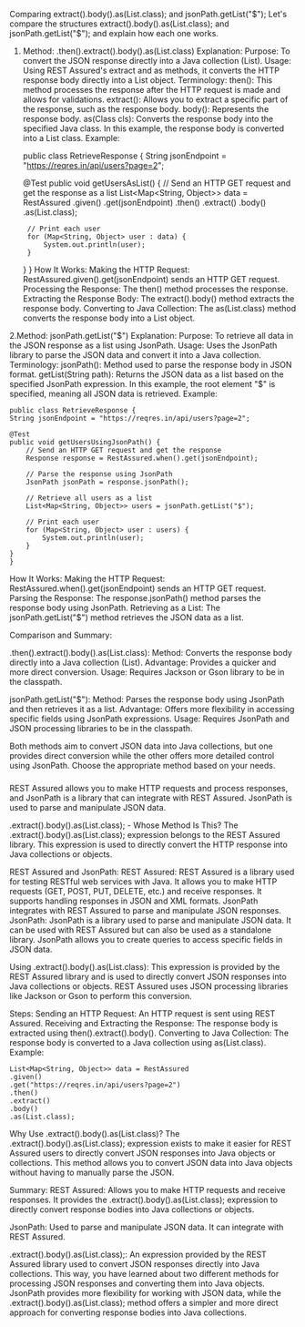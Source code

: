 Comparing extract().body().as(List.class); and jsonPath.getList("$");
Let's compare the structures extract().body().as(List.class); and jsonPath.getList("$"); 
and explain how each one works.

1. Method: .then().extract().body().as(List.class)
   Explanation:
   Purpose: To convert the JSON response directly into a Java collection (List).
   Usage: Using REST Assured's extract and as methods, it converts the HTTP response body directly into a List object.
   Terminology:
   then(): This method processes the response after the HTTP request is made and allows for validations.
   extract(): Allows you to extract a specific part of the response, such as the response body.
   body(): Represents the response body.
   as(Class<T> cls): Converts the response body into the specified Java class. 
    In this example, the response body is converted into a List class.
   Example:

    public class RetrieveResponse {
    String jsonEndpoint = "https://reqres.in/api/users?page=2";

    @Test
    public void getUsersAsList() {
        // Send an HTTP GET request and get the response as a list
        List<Map<String, Object>> data = RestAssured
            .given()
            .get(jsonEndpoint)
            .then()
            .extract()
            .body()
            .as(List.class);

        // Print each user
        for (Map<String, Object> user : data) {
            System.out.println(user);
        }
    }
    }
How It Works:
Making the HTTP Request:        RestAssured.given().get(jsonEndpoint) sends an HTTP GET request.
Processing the Response:        The then() method processes the response.
Extracting the Response Body:   The extract().body() method extracts the response body.
Converting to Java Collection:  The as(List.class) method converts the response body into a List object.

2.Method: jsonPath.getList("$")
   Explanation:
   Purpose: To retrieve all data in the JSON response as a list using JsonPath.
   Usage: Uses the JsonPath library to parse the JSON data and convert it into a Java collection.
   Terminology:
   jsonPath(): Method used to parse the response body in JSON format.
   getList(String path): Returns the JSON data as a list based on the specified JsonPath expression. In this example, the root element "$" is specified, meaning all JSON data is retrieved.
   Example:


    public class RetrieveResponse {
    String jsonEndpoint = "https://reqres.in/api/users?page=2";

    @Test
    public void getUsersUsingJsonPath() {
        // Send an HTTP GET request and get the response
        Response response = RestAssured.when().get(jsonEndpoint);

        // Parse the response using JsonPath
        JsonPath jsonPath = response.jsonPath();

        // Retrieve all users as a list
        List<Map<String, Object>> users = jsonPath.getList("$");

        // Print each user
        for (Map<String, Object> user : users) {
            System.out.println(user);
        }
    }
    }
How It Works:
Making the HTTP Request:    RestAssured.when().get(jsonEndpoint) sends an HTTP GET request.
Parsing the Response:       The response.jsonPath() method parses the response body using JsonPath.
Retrieving as a List:       The jsonPath.getList("$") method retrieves the JSON data as a list.

Comparison and Summary:

.then().extract().body().as(List.class):
Method:     Converts the response body directly into a Java collection (List).
Advantage:  Provides a quicker and more direct conversion.
Usage:      Requires Jackson or Gson library to be in the classpath.

jsonPath.getList("$"):
Method:     Parses the response body using JsonPath and then retrieves it as a list.
Advantage:  Offers more flexibility in accessing specific fields using JsonPath expressions.
Usage:      Requires JsonPath and JSON processing libraries to be in the classpath.

Both methods aim to convert JSON data into Java collections, 
but one provides direct conversion while the other offers more detailed control using JsonPath. 
Choose the appropriate method based on your needs.


#####

REST Assured allows you to make HTTP requests and process responses, 
and JsonPath is a library that can integrate with REST Assured. 
JsonPath is used to parse and manipulate JSON data.

.extract().body().as(List.class); - Whose Method Is This?
The .extract().body().as(List.class); expression belongs to the REST Assured library. 
This expression is used to directly convert the HTTP response into Java collections or objects.

REST Assured and JsonPath:
REST Assured:
REST Assured is a library used for testing RESTful web services with Java.
It allows you to make HTTP requests (GET, POST, PUT, DELETE, etc.) and receive responses.
It supports handling responses in JSON and XML formats.
JsonPath integrates with REST Assured to parse and manipulate JSON responses.
JsonPath:
JsonPath is a library used to parse and manipulate JSON data.
It can be used with REST Assured but can also be used as a standalone library.
JsonPath allows you to create queries to access specific fields in JSON data.

Using .extract().body().as(List.class):
This expression is provided by the REST Assured library and is used 
to directly convert JSON responses into Java collections or objects. 
REST Assured uses JSON processing libraries like Jackson or Gson to perform this conversion.

Steps:
Sending an HTTP Request: An HTTP request is sent using REST Assured.
Receiving and Extracting the Response: The response body is extracted using then().extract().body().
Converting to Java Collection: The response body is converted to a Java collection using as(List.class).
Example:

    List<Map<String, Object>> data = RestAssured
    .given()
    .get("https://reqres.in/api/users?page=2")
    .then()
    .extract()
    .body()
    .as(List.class);

Why Use .extract().body().as(List.class)?
The .extract().body().as(List.class); expression exists to make it easier for REST Assured users 
to directly convert JSON responses into Java objects or collections. 
This method allows you to convert JSON data into Java objects without having to manually parse the JSON.

Summary:
REST Assured: Allows you to make HTTP requests and receive responses. 
It provides the .extract().body().as(List.class); expression to directly convert response bodies 
into Java collections or objects.

JsonPath: Used to parse and manipulate JSON data. It can integrate with REST Assured.

.extract().body().as(List.class);: An expression provided by the REST Assured library used 
to convert JSON responses directly into Java collections.
This way, you have learned about two different methods for processing JSON responses and converting them into Java objects. 
JsonPath provides more flexibility for working with JSON data, 
while the .extract().body().as(List.class); method offers a simpler and more direct approach 
for converting response bodies into Java collections.